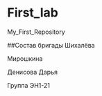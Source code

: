 # First_lab
My_First_Repository

##Состав бригады
Шихалёва

Мирошкина

Денисова Дарья

Группа ЭН1-21
